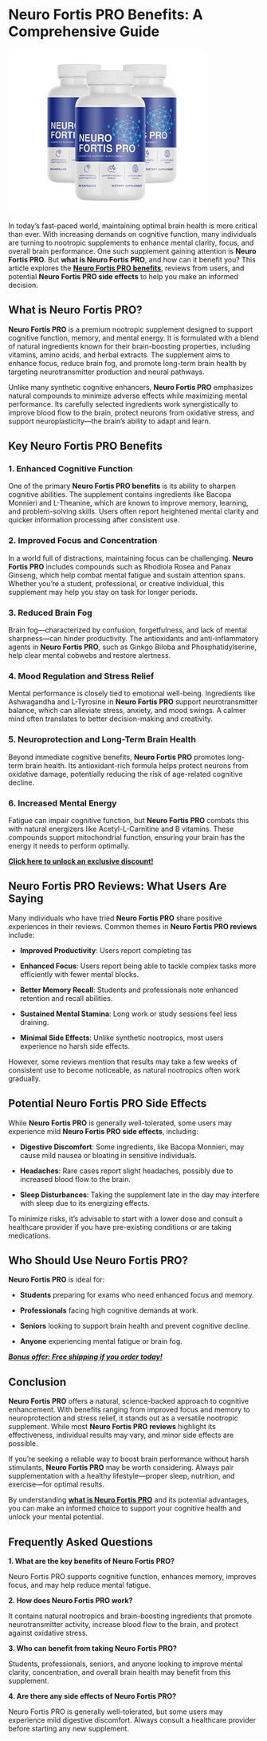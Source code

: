 ﻿# Neuro Fortis PRO Benefits: A Comprehensive Guide
![Neuro Fortis PRO Benefits: A Comprehensive Guide](https://github.com/samytores/Neuro-Fortis-PRO/blob/d0a28136bcc4a274559fd39b9c6aeb8e7465f083/neurofortis_3_thumb.png)

In today’s fast-paced world, maintaining optimal brain health is more critical than ever. With increasing demands on cognitive function, many individuals are turning to nootropic supplements to enhance mental clarity, focus, and overall brain performance. One such supplement gaining attention is **Neuro Fortis PRO**. But **what is Neuro Fortis PRO**, and how can it benefit you? This article explores the [**Neuro Fortis PRO benefits**](https://getneurofortis.com/#aff=MichaelMica), reviews from users, and potential **Neuro Fortis PRO side effects** to help you make an informed decision.

  

## What is Neuro Fortis PRO?

  

**Neuro Fortis PRO** is a premium nootropic supplement designed to support cognitive function, memory, and mental energy. It is formulated with a blend of natural ingredients known for their brain-boosting properties, including vitamins, amino acids, and herbal extracts. The supplement aims to enhance focus, reduce brain fog, and promote long-term brain health by targeting neurotransmitter production and neural pathways.

  

Unlike many synthetic cognitive enhancers, **Neuro Fortis PRO** emphasizes natural compounds to minimize adverse effects while maximizing mental performance. Its carefully selected ingredients work synergistically to improve blood flow to the brain, protect neurons from oxidative stress, and support neuroplasticity—the brain’s ability to adapt and learn.

  

## Key Neuro Fortis PRO Benefits

  

### 1. Enhanced Cognitive Function

  

One of the primary **Neuro Fortis PRO benefits** is its ability to sharpen cognitive abilities. The supplement contains ingredients like Bacopa Monnieri and L-Theanine, which are known to improve memory, learning, and problem-solving skills. Users often report heightened mental clarity and quicker information processing after consistent use.

  

### 2. Improved Focus and Concentration

  

In a world full of distractions, maintaining focus can be challenging. **Neuro Fortis PRO** includes compounds such as Rhodiola Rosea and Panax Ginseng, which help combat mental fatigue and sustain attention spans. Whether you’re a student, professional, or creative individual, this supplement may help you stay on task for longer periods.

  

### 3. Reduced Brain Fog

  

Brain fog—characterized by confusion, forgetfulness, and lack of mental sharpness—can hinder productivity. The antioxidants and anti-inflammatory agents in **Neuro Fortis PRO**, such as Ginkgo Biloba and Phosphatidylserine, help clear mental cobwebs and restore alertness.

  

### 4. Mood Regulation and Stress Relief

  

Mental performance is closely tied to emotional well-being. Ingredients like Ashwagandha and L-Tyrosine in **Neuro Fortis PRO** support neurotransmitter balance, which can alleviate stress, anxiety, and mood swings. A calmer mind often translates to better decision-making and creativity.

  

### 5. Neuroprotection and Long-Term Brain Health

  

Beyond immediate cognitive benefits, **Neuro Fortis PRO** promotes long-term brain health. Its antioxidant-rich formula helps protect neurons from oxidative damage, potentially reducing the risk of age-related cognitive decline.

  

### 6. Increased Mental Energy

  

Fatigue can impair cognitive function, but **Neuro Fortis PRO** combats this with natural energizers like Acetyl-L-Carnitine and B vitamins. These compounds support mitochondrial function, ensuring your brain has the energy it needs to perform optimally.

  **[Click here to unlock an exclusive discount!](https://getneurofortis.com/#aff=MichaelMica)**

## Neuro Fortis PRO Reviews: What Users Are Saying

  

Many individuals who have tried **Neuro Fortis PRO** share positive experiences in their reviews. Common themes in **Neuro Fortis PRO reviews** include:

  

-  **Improved Productivity**: Users report completing tas

-  **Enhanced Focus**: Users report being able to tackle complex tasks more efficiently with fewer mental blocks.

-  **Better Memory Recall**: Students and professionals note enhanced retention and recall abilities.

-  **Sustained Mental Stamina**: Long work or study sessions feel less draining.

-  **Minimal Side Effects**: Unlike synthetic nootropics, most users experience no harsh side effects.

  

However, some reviews mention that results may take a few weeks of consistent use to become noticeable, as natural nootropics often work gradually.

  

## Potential Neuro Fortis PRO Side Effects

  

While **Neuro Fortis PRO** is generally well-tolerated, some users may experience mild **Neuro Fortis PRO side effects**, including:

  

-  **Digestive Discomfort**: Some ingredients, like Bacopa Monnieri, may cause mild nausea or bloating in sensitive individuals.

-  **Headaches**: Rare cases report slight headaches, possibly due to increased blood flow to the brain.

-  **Sleep Disturbances**: Taking the supplement late in the day may interfere with sleep due to its energizing effects.

  

To minimize risks, it’s advisable to start with a lower dose and consult a healthcare provider if you have pre-existing conditions or are taking medications.

  

## Who Should Use Neuro Fortis PRO?

  

**Neuro Fortis PRO** is ideal for:

  

-  **Students** preparing for exams who need enhanced focus and memory.

-  **Professionals** facing high cognitive demands at work.

-  **Seniors** looking to support brain health and prevent cognitive decline.

-  **Anyone** experiencing mental fatigue or brain fog.

  ***[Bonus offer: Free shipping if you order today!](https://getneurofortis.com/#aff=MichaelMica)***

## Conclusion

  

**Neuro Fortis PRO** offers a natural, science-backed approach to cognitive enhancement. With benefits ranging from improved focus and memory to neuroprotection and stress relief, it stands out as a versatile nootropic supplement. While most **Neuro Fortis PRO reviews** highlight its effectiveness, individual results may vary, and minor side effects are possible.

  

If you’re seeking a reliable way to boost brain performance without harsh stimulants, **Neuro Fortis PRO** may be worth considering. Always pair supplementation with a healthy lifestyle—proper sleep, nutrition, and exercise—for optimal results.

  

By understanding [**what is Neuro Fortis PRO**](https://getneurofortis.com/#aff=MichaelMica) and its potential advantages, you can make an informed choice to support your cognitive health and unlock your mental potential.

  

## Frequently Asked Questions

  

**1. What are the key benefits of Neuro Fortis PRO?**

Neuro Fortis PRO supports cognitive function, enhances memory, improves focus, and may help reduce mental fatigue.

  

**2. How does Neuro Fortis PRO work?**

It contains natural nootropics and brain-boosting ingredients that promote neurotransmitter activity, increase blood flow to the brain, and protect against oxidative stress.

  

**3. Who can benefit from taking Neuro Fortis PRO?**

Students, professionals, seniors, and anyone looking to improve mental clarity, concentration, and overall brain health may benefit from this supplement.

  

**4. Are there any side effects of Neuro Fortis PRO?**

Neuro Fortis PRO is generally well-tolerated, but some users may experience mild digestive discomfort. Always consult a healthcare provider before starting any new supplement.
